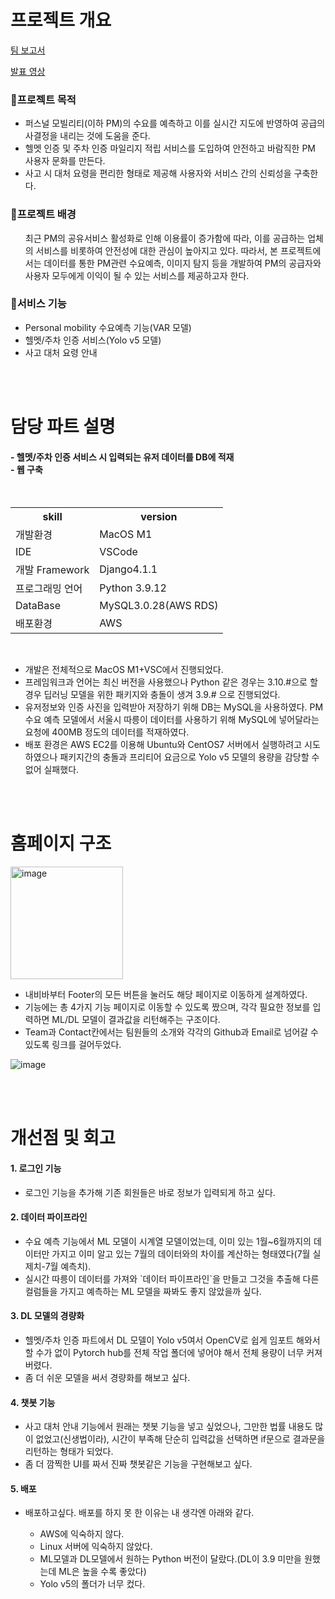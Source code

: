 <h1>프로젝트 개요</h1>
<a href="https://docs.google.com/presentation/d/1ghOqb4nP-iMGkwy4UO7RU-bNc0rMU-mB38UIWu2qxWI/edit#slide=id.g152ed7f1621_1_13">팀 보고서</a>

<a href="https://www.youtube.com/watch?v=dCie5xD8FBA">발표 영상</a>

<h3>🎯프로젝트 목적</h3>
  <ul>
    <li>퍼스널 모빌리티(이하 PM)의 수요를 예측하고 이를 실시간 지도에 반영하여 공급의사결정을 내리는 것에 도움을 준다.</li>
    <li>헬멧 인증 및 주차 인증 마일리지 적립 서비스를 도입하여 안전하고 바람직한 PM 사용자 문화를 만든다.</li>
    <li>사고 시 대처 요령을 편리한 형태로 제공해 사용자와 서비스 간의 신뢰성을 구축한다.</li>
  </ul>

<h3>🤫프로젝트 배경</h3>
  <ul>
    최근 PM의 공유서비스 활성화로 인해 이용률이 증가함에 따라, 이를 공급하는 업체의 서비스를 비롯하여 안전성에 대한 관심이 높아지고 있다.
    따라서, 본 프로젝트에서는 데이터를 통한 PM관련 수요예측, 이미지 탐지 등을 개발하여 PM의 공급자와 사용자 모두에게 이익이 될 수 있는 서비스를 제공하고자 한다.
  </ul>

<h3>🛴서비스 기능</h3>
  <ul>
    <li>Personal mobility 수요예측 기능(VAR 모델)</li>
    <li>헬멧/주차 인증 서비스(Yolo v5 모델)</li>
    <li>사고 대처 요령 안내</li>
  </ul>

<br>
<br>

<h1>담당 파트 설명</h1>
  <h4> - 헬멧/주차 인증 서비스 시 입력되는 유저 데이터를 DB에 적재<br>
   - 웹 구축</h4>

<br>


<table>
	<th>skill</th>
	<th>version</th>
	<tr>
	    <td>개발환경</td>
	    <td>MacOS M1</td>
	</tr>
	<tr>
	    <td>IDE</td>
	    <td>VSCode</td>
	</tr>
  	<tr>
	    <td>개발 Framework</td>
	    <td>Django4.1.1</td>
	</tr>
  	<tr>
	    <td>프로그래밍 언어</td>
	    <td>Python 3.9.12</td>
	</tr>
  	<tr>
	    <td>DataBase</td>
	    <td>MySQL3.0.28(AWS RDS)</td>
	</tr>
  	<tr>
	    <td>배포환경</td>
	    <td>AWS</td>
	</tr>
    </table>
    
<br>

  <ul>
    <li>개발은 전체적으로 MacOS M1+VSC에서 진행되었다.</li>
    <li>프레임워크과 언어는 최신 버전을 사용했으나 Python 같은 경우는 3.10.#으로 할 경우 딥러닝 모델을 위한 패키지와 충돌이 생겨 3.9.# 으로 진행되었다.</li>
    <li>유저정보와 인증 사진을 입력받아 저장하기 위해 DB는 MySQL을 사용하였다. PM 수요 예측 모델에서 서울시 따릉이 데이터를 사용하기 위해 MySQL에 넣어달라는 요청에 400MB 정도의 데이터를 적재하였다.</li>
    <li>배포 환경은 AWS EC2를 이용해 Ubuntu와 CentOS7 서버에서 실행하려고 시도하였으나 패키지간의 충돌과 프리티어 요금으로 Yolo v5 모델의 용량을 감당할 수 없어 실패했다.</li>
  </ul>

<br>
<br>

<h1>홈페이지 구조</h1>

<img width="180" alt="image" src="https://user-images.githubusercontent.com/95471902/191154667-c92da068-aeae-4b10-ac9e-9944cf167c51.png">

<br>
  <ul>
  <li>내비바부터 Footer의 모든 버튼을 눌러도 해당 페이지로 이동하게 설계하였다.</li>
  <li>기능에는 총 4가지 기능 페이지로 이동할 수 있도록 짰으며, 각각 필요한 정보를 입력하면 ML/DL 모델이 결과값을 리턴해주는 구조이다.</li>
  <li>Team과 Contact칸에서는 팀원들의 소개와 각각의 Github과 Email로 넘어갈 수 있도록 링크를 걸어두었다.</li>
  </ul>
  
  
  ![image](https://user-images.githubusercontent.com/95471902/191154930-6ffb50f9-7d06-40a5-bbab-5ae0c2ede313.png)

<br>
<br>

<h1>개선점 및 회고</h1>
<h4>1. 로그인 기능</h4>
  <ul>
    <li>로그인 기능을 추가해 기존 회원들은 바로 정보가 입력되게 하고 싶다.</li>
  </ul>

<h4>2. 데이터 파이프라인</h4>
  <ul>
    <li>수요 예측 기능에서 ML 모델이 시계열 모델이었는데, 이미 있는 1월~6월까지의 데이터만 가지고 이미 알고 있는 7월의 데이터와의 차이를 계산하는 형태였다(7월 실제치-7월 예측치).</li>
    <li>실시간 따릉이 데이터를 가져와 `데이터 파이프라인`을 만들고 그것을 추출해 다른 컬럼들을 가지고 예측하는 ML 모델을 짜봐도 좋지 않았을까 싶다.</li>
  </ul>
<h4>3. DL 모델의 경량화</h4>
  <ul>
    <li>헬멧/주차 인증 파트에서 DL 모델이 Yolo v5여서 OpenCV로 쉽게 임포트 해와서 할 수가 없이 Pytorch hub를 전체 작업 폴더에 넣어야 해서 전체 용량이 너무 커져버렸다. </li>
    <li>좀 더 쉬운 모델을 써서 경량화를 해보고 싶다.</li>
  </ul>
<h4>4. 챗봇 기능</h4>
  <ul>
    <li>사고 대처 안내 기능에서 원래는 챗봇 기능을 넣고 싶었으나, 그만한 법률 내용도 많이 없었고(신생법이라), 시간이 부족해 단순히 입력값을 선택하면 if문으로 결과문을 리턴하는 형태가 되었다. </li>
    <li>좀 더 깜찍한 UI를 짜서 진짜 챗봇같은 기능을 구현해보고 싶다.</li>
  </ul>
<h4>5. 배포</h4>
  <ul>
    <li>배포하고싶다. 배포를 하지 못 한 이유는 내 생각엔 아래와 같다.</li>
      <ul>
        <li>AWS에 익숙하지 않다.</li>
        <li>Linux 서버에 익숙하지 않았다.</li>
        <li>ML모델과 DL모델에서 원하는 Python 버전이 달랐다.(DL이 3.9 미만을 원했는데 ML은 높을 수록 좋았다)</li>
        <li>Yolo v5의 폴더가 너무 컸다.</li>
      </ul>
  </ul>
